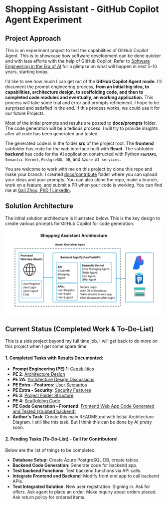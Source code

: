 # Shopping Assistant - GitHub Copilot Agent Experiment
## Project Approach 

This is an experiment project to test the capabilities of GitHub Copilot Agent. This is to showcase how software development can be done quicker and with less efforts with the help of GitHub Copilot. Refer to [Software Engineering in the Era of AI](./docs/extras/sw_in_ai_era.md) for a glimpse on what will happen in next 5-10 years, starting today. 

I'd like to see how much I can get out of the **GitHub Copilot Agent mode.** I'll document the prompt engineering process, **from an initial big idea, to capabilities, architecture design, to scaffolding code, and then to completed code modules and eventually, an working application.** This process will take some trial and error and prompts refinement. I hope to be surprised and satisfied in the end. If this process works, we could use it for our future Projects. 

Most of the initial prompts and results are posted to **docs/prompts** folder. The code generation will be a tedious process. I will try to provide insights after all code has been generated and tested. 

The generated code is in the folder **src** of the project root. The **frontend** subfolder has code for the web interface built with **React**. The subfolder **backend** has code for the AI application constructed with Python **`FastAPI`**, `Semantic Kernel`, `PostgreSQL DB`, and `Azure AI services`.

You are welcome to work with me on this project by clone this repo and make your branch. I created [docs/contribute](./docs/contribute) folder where you can upload your ideas and your prompts. You can also clone the repo, make a branch, work on a feature, and submit a PR when your code is working. You can find me at [Gail Zhou, PhD | LinkedIn](https://www.linkedin.com/in/gailzhou/). 

## Solution Architecture 

The initial solution architecture is illustrated below. This is the key design to create various prompts for GitHub Copilot for code generation. ![Solution Architecture](./docs/images/architecture.png)

## Current Status (Completed Work & To-Do-List)

This is a side project beyond my full time job. I will get back to do more on this project when I get some spare time.

#### 1. Completed Tasks with Results Documented: 

- **Prompt Engineering (PE) 1**: [Capabilities](./docs/prompts/P1-Shopping-Assistant-Capabilities.md)
- **PE 2**: [Architecture Design](./docs/prompts/P2-Architecture-Design.md)
- **PE 2A**: [Architecture Design Discussions](./docs/prompts/P2A-Architecture-Design-Discussions.md)
- **PE Extra - Features**: [User Scenarios](./docs/prompts/User_Scenarios.md)
- **PE Extra - Security**: [Security Features](./docs/prompts/Security_Tokens.md)
- **PE 3**: [Project Folder Structure](./docs/prompts/P3-Project-Code-Structure.md)
- **PE 4**: [Scaffolding Code](./docs/prompts/P4-Scaffolding-Code.md)
- **PE Code Generation - Frontend**: [Frontend Web App Code Generated and Tested (stubbed backend)](./src/frontend)
- **Author's Task**: Create this main README.md with Initial Architecture Diagram. I still like this task. But I think this can be done by AI pretty soon. 

#### 2. Pending Tasks (To-Do-List) - Call for Contributors! 

Below are the list of things to be completed:

- **Database Setup:** Create Azure PostgreSQL DB, create tables.
- **Backend Code Generation**: Generate code for backend app.
- **Test backend Functions**: Test backend functions via API calls.
- **Integrate Frontend and Backend**: Modify front end app to call backend APIs. 
- **Test Integrated Solution**: New user registration. Signing in. Ask for offers. Ask agent to place an order. Make inquiry about orders placed. Ask return policy for ordered items. 

